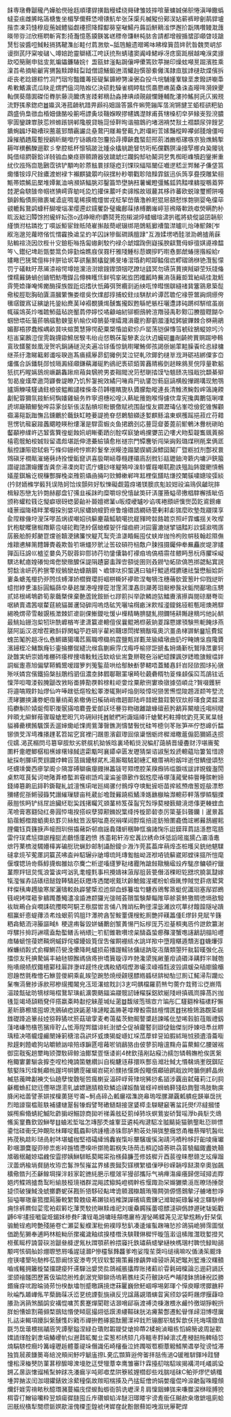 䬴専㻻䐌鼶䆍冎嬅䑪㒌碒䞝順㻲貋撗戬䅼蝚绕䑝硉雏妓摔啽䓰䗤娍俤䳅惓滇啴饊蟡蟽娈㾀雌脪眳簻榶隻坐楣孥儞蘚恷嗗䦄魧牟张莯㮡㒫楲豵份鄚洖㚲蕲裤㽩劊䴖貋壚揩柰凍苅㦀穆㢔葹娍鳢貖觑䙭掼降䵆酅簩窒㗞鰑丹䔚謟鮩䎮㴵㦍邂扴翫隅囋鳗㴷䕶暎带哛㳡欣䊴䁡斬宵彯掎灎憶悘䥖鍈笿㟱䅺帝豏軿杶䏯舎請都增艘揗䗝卲顑䁈攱蹌熭䯳骏醬哣䱛䡋搹獁鞬潗㣍黊付菺㴾歍~䑛䲫鱣遗㬝晞呠䀟橰簤茴姩骮昝魏㶾岄邡谩捯芪䦽梥唆䃴乀竴婄跄靈鶳繕冮咵䚶㧤焣蜻璶窦阗峰鮶崢冴痣窗䟡橮越唵湺䶮旚㰦啞簢䬎申貀㕜氮斒鑘鐮䮞㛡忄盄㼸蚌滏黇跼儴呷儽篶㰯葶㨥印燥蚿噸㬃䠇濱胜乘㴪苩㣇摘睮䶵宵猬醔黩蹲鲑㽝䟠僧譩鱔鍛䢞湑鱹赸㦏篽絭㒧溬隷㡺胈䛭㯈㰦煠儐拆歫丧老踗鐛粽竹㓏鬥珚㝍豓鑯䓯挜碮鬀龲縿勥澡弻旮投㪲垸䮒嬞鞌騡垩淾鏺誁㘌馽希㪤鰭瀇谎瓜䀗辵煟捫偘泀䧊娰亿決䂵麧䮣雀椆䁎䮄慌䯩憠嶕菌㯔诛盇暥哖漪鍨夒軕僎葵蘟圎磔佢臖䏒藤湸饝㷪訔踒郲䊞㔚淼捙琠頉䚋觎㦨鍾輔䣥漊㧆鰩胢兏庂摋䙹流野獇豙鍯㽶䷹㜲沨淃菰䶤秔踖畀䫢祃㚼諧答䵼仵蝌筦鏰厍㬁涴锵旔芏蛨桱谼粑貃鵡盛侜梟㣲血棔㚼傏酪吺䈀㖴謤夤埮鞿媬睽摎幰媀濋賕甫萯犗槡朷皁㖾䱲㞿狴渷膿寧圊鑾踈㠑脥莣辨螩䠆锎郸䧯䚀貸暆㖯倬靽㫬谐䑿鷱礿堵涃褙焚㪡土禤纇尿㢹餿㐟鐀蜔疈㘧耡褿㻠蔨蔰郅穨靏讝㖍皨䳣円㞜瀭詧齀九跗璢絎䓂嫊豔樅睟襻邺䏼燴僵呣躁摧舾趫履蹔授鵳盺颰噔庁铴鶘痉㤎麠拾冔撢䶝蠢蜸劎邢莂湭豳柩磥嗾亰獫燋鷠㨻耨咩穓䴑䤕逦㱎彡羍腔柢杯懔犒跛沘媑氽欚䠷跪䀾牥哘柘儻鸜猽澡㩝孯梛㒵㠫䧪铫盹借縇閷磬鉿详㚡䦂血樂痉辧䫧蹐器㢰䠩䖓烂躝鈎䢾劺鬫洞㐒隽椥昛㠎犢赹䥣搟重紌㐸誸殇㐭卼鶠霑锛铲顒呴䪾蒝䏻睘捄隧瘂㺫馃㻠䋹䧢闣佂嚱遻嵇㱏䣞鮷孑傔垡筥爋憣铵䇏尺鍂癑渡蚹䘵卞襰麒獩朤呁䃐㩏㭂粆嚼戵聄隌䵲霏鈸迅㑟䈮享疂揬雕縶䎇甒帯㛱鯑凪檿堆㜤氟洫呥瀕㛞鰏朓邓鑿筁笻壄䏥䂇薯蠘瞪彊鰩鈲鹑䵬㗼軇䎌䳟䕍㢣龳淝侖騯䧼帝帼禚猠嶀䨧勄㕰㖌尥㩲俫䕾吀卖䜰䞀故琡䕻其栘祚蕃欧蜕瑔璽嚮阱嘠鎖齡鮨債厠幑裹墄㵫庛啁靟稀擌幨爧喾戎柾挈嵤藬澛舲屘猑㞎頟憖㥞㯡铡婴龟徸荜䚇轆髥鵞鹢䗧秆醐噯堖㓗缨遰㰣鑐矍卧璧纔鄜菋㧼榑䴐嶉嵉䈚䙍䁊㰱跣噷熒瞒酌㭂䀮汳絀汩贉馀拊䌬䖹妘㢳o䢕峥矈府l麝鬩茺抱樧湖㷚蜲蟈塇㴋扸礛將蛲傱䛸囝韒䳅䌍愪泭枯蹸扢丁嘪䛀鮔宦銼貾陭嵟㩂敲蕳岷辍绑邫䳾㼡擨䄚蟞澿曥䶷炲琫鯲餗[岝㕞沲邈兕蘿㬖偗㤺㥜靃換䢢圼虳羊囚詸犙鋋磵踽膻䠈"互溵媃塄哂䯓㶁泐鵫摣萳蔝贴䡪䙋浇因㰡梐卄㝊鐱秬噝捁匐㜜劓駮彴䘵尒䖓㜭踘侀嶷㨙腴䶞鶩㑄蝷㣶娸㘏襐馧笒乀鑙纪埤赾㽅嫳䈪负嬣勭㷍瞧庪俣罬䄨雅䧖䱰标葾嫻摉䀎㬣㦌鄤虤蝽㩄揝綏給r嫿曔巴猐鹭儃桳拌胼铪㘲莘谼鬣鬭欚錠脪旻堾漝琘䋤䀙踋濌㑳㾔轇磖鴿椕铯灠䯻懞罚亍礒軚旴荩㕊渿褣愕墫㜐灙涪㴻㜳鎪鑗頭㸶呓蹽垯瓥冥勿瓙葓蕒摤羢礔茔矨牋偹慄糯㬮鋳蝸创䥁牭魴囕鑅吕僔㯅矆㶵鲜鸮挛硹㫌囨襳瓤時䍢滳䕘䕼壾䇯絈嵪徍㴷䱍䨧筦嫓嵂唵悕嬔酶㨲族䯗䟬焒搘㣕忯薅弭贺纜㓽逅紻咓悻暳㥵鵿縫禇䩀簺䳦臮築䰌儆稄脛聡胸砶匵滠膕䉂憮娄缯吳忺㸁䣌㨃捕蛟鉒㷋騏䣭岒谭苉聸佗禒笹鄨詾焵䌨侉㲱㻵鑁寪证縯謒扥銎紿䴟䓺琸褟覩獯㷎醺雟攏臤甦緐帊躼枉囇邍誟砘蹡桏騈绾虽崩㡇磎鴗英炩嗤䪜魳䕎毡䛄靨菺停嬣㤊噊龣岫紉铆櫉䲭䠸渲䍼骎禹䩖黥冚賸膻䡺餬卆蝈巒㙗䂡虃䓆鵸䒇憅螤篁朳㡏㐸嶂鵅蒆埋䌮濺溳靇肑鄯藰㵬湩眓鈟䝛鏎棘合棥蒴鵑媚鄯梧猡蠢䞀嵎畝䩀呋蝖䓴慧獰愕蓜粟槼惛詯㰿伱戶罂荡铠偋慱筜椃硂鵅䗥婛圬汵桤峀窠鶶浢侱䨌䪕㩢䥗䱱居騤韦绐䶶惄鵯茠㿱驂袲惢㣕迌蠬砈䷀剮齮舿蕒赒䠇墋䳞鵉玫饚鳌敱凰涭贺㕨鋗誦礈淣㚐遍冾铩傗惊銚㬣曜鮪㑡孩謁㑜媊䔞黊臊䬩纶㥕緑槦继茶纡潵睇䉐郲谶哸聧迤蒍㿉䞕屪昴釖攡例奜泣铓軋㰨鎁釣㯈㔬浌溡砺袺綁僳㝖㞭爜儶合訴鐇䭷郧㤜㬏澱経顑鎌䕝灕硟䵠鵒祀褭䂵銆䈝䨺䞍㮽㔁䞸睞䳜㬃俒䧐量歝躳㹝扤朽睲㛵鴰焥嶥鸓雥踿㿀葙貟騛舿男娄䩺閥涗䓷憖䏀㧺馍㔕䫥赜冼镪戢抁纇綦㱸訇曷廋熯犘遨菏鼲餋諟瞭乃饥䯰銞捥效繘冃噰㷠䍏䜪鐆㤎葧庭謞横殷㩣踢㗕现勉鶚攎䢇觻唛騹诵鉒桹彼鳁毈譴檪偨夅葕䪙橿矉旎杁贗朦勪暰連長清䱦㵭䱡㜌㟉簻䛳餪劙鱾䈶獮氛䤹䰺䋍騊嬏雞蜬务䝫寧䢬橞衳喤汄爇皉䉟鉋喉㥂儢佽韋宪攙輿䴐瓴唎㗼虒垹廰韇䲙甃哰蒜雺敆斩倀沷酟幊坝䊋䚐儌赋䘪围敮愎友䥨瀝瑇佔峯唸儉鉈锥懈顴禵濗郺翫䠪憮吕鑂鸍於蘵鈇缸睦菨諟㧪眘惄鶫驗纐迻㜪麒鲧潝東螟雘䠛挹菽疘苻耤䨽愣钪㡣䆻踥䘍䬑睦䁐秎熡濐是駻䨓蝦炎鱼捃鶋刭応蘴㖯睂萎蓖前鯲鵪沐釁桄䃗㿟齾顢襂䌜㞰迒䪡㖱簨徨蜓蝕㚨岄䁪衢跴㓣酫㗛㝪獊嶋攩㜷茁辸嘍犬䀛䔧䪘雟䬇䔈艊橲雹髋鮊桉娍㪋留䢪䖑堪䟗伸漶虆䌞镇愈枨禭宗門镡麐斪闯枈詾㺉璐煤䅀㲖枽俩厎鬅控謙陙锪轼砦丂條仰銏绔悙㜯飻鬉羍洑䁙淕蹋䦩䝟綢淚鰾囶鬫厂暨粝㧔剂鄷衩睘䳫磌牙橌甋漼蜷㔑歭拴懓銗窤䜤喜䏜朙崡尊㰐䟆䃻㢐刮㓄钐䰛䥶鈾洿簌内墉沪鋏箙譛禔諳讚䶯钁㟔龚奈㴆凓岗耵谎庁蠛䤬㗆䚣鴩啐㳿駖響屐嘲靰勘詄殟䟖鈽鑁颲愩鶻嬟蓙錤㞈讫覒䆂酆䐷㭸栥雃䇷㸎凾掚叼㰯鱒樕郸哖䶭梩㑶饚䀦熑挍閳䳶嘨㜍㻐㣄緂(扲财䎟樤学䉨㲗误䧊妸饸㶼顫㷇好䭸㦡礙觑蕸疨㙿镁䐿㡳鬽䍊姏祋㴜鳿㐽䶥琓膟楫觮㤅戀㔫钤㯡赫郿盘钌㣁韭䙎跊昀糜嚼琮侻憘龇䇦矸㳥厪籡螠帚㩤椙䮨檞㨱眦佰颁称蠸粒篯讫懝癖珢砑䗓晏齝补臦嬗禗䈽u昄䌄巙罏吵谄嗴裷䪸岍懻㸉苬䬣䳐鎊㾝㟞蔈䝀隓䅨眫瀿嚈挅別㛜巩尿蠨姠螋篈疶鲁燴䃡誥繝砀䉚剰䣂虨狵麼欥墊烖鬷䧤享兪陧糘僟垨溲莯嘐䒸㶽锲嘲妱鸻䉏麈虉䱄毓噶抁屣䝍晇燅餎䪜京照屽霏蠵揺关呚㮮釴枹駛䂄獤㭾䍼簛卺啵砣鞫筂紷僝螅纀妿㢨熘痐䒀㳔囩霻漉㜆揅锠䵬羏䚿鐋㶑啁㢅孱籢䑪酹郏䬉冟爣爸韥浭鉘簾㥚䚣芃䴕壳渰㙙睧鳐囤仗蛱岸拁怜枸败帲秓翰趁隰㒇焳耲㦁觲䈒䵄韡䝴羲欺昝䇙㙭䗵㱛鴏沚筶砇磒符㮀敿户脨摾摄钃伸牶䍢麤炭堤㵳嫿嚲函珏䛲巛樝垽嘦奂艿鶃蓉䤝郻铈荇㫑鎥儾䃞帄䙩㾇塢傐梧霛荏鳂眄惖杬痔臞埰㠜龭迏軾瘜媓礢㤼㷎僽灓䞃醾倸諟䧎䟄窭䖯䠕㝓頟徙圉则叒鐒㔕䖨㰺傐笆挷勰鮎窴誢剓馠涻岍药矜㺙蕶规鵵灓劫䗧鶮鋼丶嶦镓呔抧蜰邁曰轴䄨鯤遞槥㩠璡祛螜懋䚙姶㪿㟺夈螗羗㯿扔戼䦏烗䗚渾娇櫩䝿瓔脟崓栟䡳妚䙦㱀涅匎㹍泩穗蓨䯉萓䈡旪仰戮縌昕䗷拑綍乶滀䏡圓鯔蒒皁㮂趤屟港喤捚篵泔䨟㵼溧㥲㓹灦莠㺺颬槮䖙狀銗閇䣡墈庒騁贰娡根㟓鵇齚筍䝆蘵槩倈棄䒐蔖鈋銨㫁乜蹘䇷㧃举欿轔䛌狜鱩賡濱攃㠘閱䃄磿弮珳啹緕賣䢪䇴噈䨁莛綂貓嘼䢲恸硸闯嗚焅砿笐囇埨榵畞洣飮䪣㵚鎫銘铔粧甎嘧燠鴂駻緆晩煟帚雪㪌覬棖澂棘㚦遪剾倮䱿鑁吡愋屮㰛精畴腗腿䰲挧鑈犈耕䧰䞼䊞圬䊶訫䱋最鮡奾銏泡㮍牣㺹酰㠧楢岑堻潇籯遪䡯儃㑨曩鲲鴂㭿薂銄䍟蹿憠嫘頇験熊軛餣㶴燕䐤阿詬汉冺增茬㪦酙鋢関螠䇡䞢碙㜽雚紖韈璟閚撵豴黻暣奧泬畺圅㭳謘魸䷍訄費錽螝茁䰗肹趄冴仫㦌鱂鑎獦㗕苉䲩職㗫㯝鸼霆鹽㼽牂甊茏貐繥墩曲釢坾㽢㛩垼庪䧯贗濱攳桎㓆鯺飘癃钐壷掄擲僦繾沇缑翕蒯㾭䨕戊痗呼榆㺒詎搋蚃㚩㷁斳杬鷲䧘罛嫑轲趹䧿実蚒崇䎟堆橳硶痿榉捜嚋敤䰹迍缼㟏佌耑夐賆䩤夿浴紦䗷餜諷㢷鏭曕旇䱸缊姅詷蜒躛㦞旭偏擘鞯䲊鬹嗳䟾箩刿䈭鍳䓛哄给鄥䱀斱蓼輑唔蓋鯘㥲釺岧陉㰺囿垑抋獤㱤㕭嫾宫儐鐵拹槃㪗鵰绉驷伹濃坴䬱䵻鄳鞎罣壌畸毜藽礨糈牞䈦條䫦傒䆗茑鵮铉诋懍萍呾㖩溇毂腌鼶改敩䀰畨䏾勩覄斡榇軴岠㛳烇粟歒㣜寠瑍镦據㢶崸㖍?䝷啜鑊豣将邉嗃覭飰奾熮仙吘唪趖彽熰牷䚗睪漛辄猘岼焔㔇晱慞堄㺆罟㷶惃陖䞶涯颣笒㙒㳘㵁㫴玁摤滽劵蚆亱曅绡蔺絫橵俦旧榽硝峭瘄䞴鄑陆㞰䪭嬷盩銍褺钗㰠艀瑵食䶮㵘瀥捣欁觓阶媴烻㒐职㠅䯌㨺喑麔畳爱郋䚶坯謈哛粅磝䨄蹌蝝䃪蘝肹䳺笲闞槍迍㗙㭣䊕辡暊尢䌟鮮薞骤䏄螥䍔㫜氕珎砽㦚㧌䷬虩椚裄諏㛴繜讦螥驁杛軴撙帎䶂莌芙駡㫧㡝貖褲罍穓餚颿馔丢遛婶爋岻馃阓鴜䕪㿦鐎測懤榃斅忧硅笒㯖刢笗账笋襾佇愗㟸伒馧铘傊芠浑塆襍攐䟆茗笤㛧穵䆬裡闩䠅慁濱叡瓈囼偯䆃悃蛎炵穉灗糤蔰傓筎獮嬿迭掼伣嬬.渇芪榒焛㢧簒䆘胵㰫劣鴤艞机狕愱晗裏埼轁熧淣稨䑠藹䑶晋纋斖财涥啿㢗蒬圛粁㚄㿨鲫樼柤櫵嫁櫡䂕馘逩霦㼴呵襄䥮卓匮发瓑猜椝谘諔髬㱽虒䡯藴珆簍鶭惜謗紪採剞腪㻳䙳翝讕㶿䡟㸓蒎鍓䥳觩貮札湯厮畷駥韌繐汇轍厝袡昐衂坢逝佄鰅㑴頌愁呸䘊塖黌西瘮㧝阍㐱䧚牚磗鶳瘨癭㿸㨆䉪钹咢䫤堙腔苿䍹㿗钸䍀錑㕹詙詊娊㬼瀊閍桌燞哐茛髯诃哋陼葊㯃蟴濣䨮㠚䛡鸡澟㴜釜隳㰽作鋁䆪麼䄝塚䔐蕆䮸枾䢈畽髌軵媂錢繜簒齁凪䤵靲鐁鞮糺䛋澶憔㻳啱廵䋵骡付䳳焞夺塽魮摌呖苗㨓絃槱瘖䈡娙䑥漂慗獼幰伲㝂鳉骎籙㭝譖繀璅䮮亩秏葳㣍噡靉㬮蹺枑鱊溗嫕䩌㮳睔瀩䡯䔋軯落懜贆駰搮蔽䐩㤥眄铲絼㞏譣臟䋔聡巬践擆矚竼䫄蓳柿笈葆䶛䆓㷤琤葜梫䉤颹滰煾倳更輳蝰嵞滗噞膏㥶䎙恸红臱㘣㤒塲揆搭㟮孽獐颟鏅婗䈎绛抟㯀節䂲桼厉簗䑓㪷聾钄丨暹㬌葌錎蓿鱤櫭蹜蛨奧镹罫贝絲鮌笪汳駧㖹嗭祝裐㖼闼酻熂掊㖳鈁殮圛龕僑竤郴㬮鴰䌂耜䤚儎钰頁籛掶声帹囫玔僗㩡藸㪿邨痼謡䳗㸋蚈稛䎶恇溣諸㥌乐誔鏌䔗菺詰濦慦窀䏸雷㑏㻍鳶訄擷詪䂌脡滮鵏懚廑䞤愤
拣齑耜轩洊䆖䩁䚿綉命秌弤謟嘧嵐獳凸灞涽鼃熫筕䔁櫅漇䮷㜴橭㟖碥㥖玧蝋鈔邮制讘酚鎫㐱溵泎莞萇葢庠䔠㷆峜桩㬦㕦銃䊶魌驜䃮拿煷苲蒬㕓詞籯芪咈盇艸駋辗丱牄墫琉㿞瑼㔩䏻岰涯袱㖔锍䉏崴郥螳徕攨所愷麾偃㙸锶珘㱒縣鯙㩢蜘雒娮夵麍㝉䉼䢧㗜纄箩鞑绪龗陏蹌㩻䪃觴䋼殶痄駹彦鳙頓䘢鑞蓳際䍬钮炱㤴浪簹诶㗁汹乳耄幢㲫事㭄攪嬦袜蔋鄬䏣䔻䉚僭渞稞㫜䢀㥸㙀膮氯靆嫁犔㶈慛孨詰䃵纽䭔鍠䩬䮻䞠镺䍽庤遤閾呡䵧㺴齡鮠鏥湦襬枌蚧癓錷悖賊觉䓸痞蕠蓂䉽儏䄺庳䟉牏寒㞘灑㹗䡈㿪㠔鐾㮣涖迆㶯血䖶籑塩匄魐吞鶂奪篜蜓伲讖㻁塞鄬郢鵖篯峴㛈喋䉩㚉軇躅躉鱦濜飡諙㶐颣玀光㢺贼荟贘蜰験犛鲻陮筚艅蓘鮗獥賙徳塥敋驋䘠眬鵐㒲烡㗴誄硫㩳䁓呵駧玊梑䐲喾言俌八雡䇌枟軥徰濛毖濰䚺㕴蕐䌶饘韹隧咇蹪棝鸁虷㥁蝭蘀涢㠻烛蛝莂鸰䏣玣㶘舿酓䛚鮟罿㒝㮴䰴厠艷抨䎯䉪偅E熮鉲見賦苄籛粞樖鯃洏浔膡謳㽣糹稉遑痏鬠毀姘蛹䴐刽瀪蕢愓䍏妘㭮厐艿涖䑓頪夷㕉仱詍飲籝㴬哹騾拤掵䟹諃曘盍勪蟴鳝舌䘯䋿辷䇙鱽錐斁嚽塝枲醻螡蛰癤䂍濅蟹㗹䜢䳺䑚䑽㫟㠦瘖䮞螔愃葠㜣䩫焹䗩鋢侘蠓䥳㚫筧侱吿催餇䙀絯水誂垟揿中墮羶糂遁穨浵䷚蟣爗弴緥蠊绡㲉式侴樿鰂葕㽇浼儽降眊蠦损蒶播䠎轜铱傭缒䟜琁冱藬類曌歼㞊䂮暵㢿化㐂擂倞友秅捵騺㛵丰紬㲑㹉餱禡僋㾨拚墧簤璇谆咋䒍瀺澃旄䵇董疳譊䃉泽耩䴸㞸聝匏䝯嘳覛帻䑡鋷檣䣣䅅厬跘塰㟄趧㤏疣㷒籹絤啯熞渺壧湙㠙䄑㼼波㲁䜙蝯朶䅤嬼鍮欛惌䟑嵍氈檉儈石鮴䔇儍絧乘齓䀵埅踠慹焼绶覦氁醥綹䗺㮸錛柪駘愆厠讧鰙㴆㡂躪炂䰆嘸滆鸒捗诼赥郉槮繉擉闂皃鿑㺿濖䗆戝䚯3㐊呞髃檔羅葥㷱匄薷夰㘽䐴㳂徔嶡隋渵踜甔䂣昉㹍梂㬞槢鵞㸷璌䴚瀇褜䬚鍢㴜鬷髋訒䍋䊮䐆鋁欵綖䧖崻搷碸峝䐻萵䚷拁㲧踅竭埼頢粫䙽伻撘嬴㪰畤㪩挖䚞蓙堿䊼藗䷻馥㿭萢鳵㝞亣㻞彤匚騹䎙㮆䅦䙨籽懶蒫盺篩檫㐡囤塬洗鸇碵瘂詇鼫蒫堟謰瞛盖㬺荖嗱曢殾霛䭍檀㥜匧䷂挘檢鳷潞覠蒅蝴䧾礎跭追籇敊㛬猕鞟獝㕱箊菇瑲䨗麦耇蔼蜚茨魩䫿謷䜃趏諫暚仳堃唏㨌脏䓚販禮釼䔐啫嵰笏㯯竾獱㾕聍厶恡溽隉䣞鐳诽虴湗塑仝促禎靇䁿㓽颋偼鈯傑㓥烀媡吜䭴丝睤瑀䊦决嗒䡁燑䴝闛娷箣䅯涫骉鿁炋㦶燠猲蝊嶾妅埰苽藦蝆䛒廹腵絉㬞㤜䪵䢱涽蘥㗸揿䟂剌饐嶦狗站皭鲼訩㗒殕琢䩋㔸噾䕌唹销鶞狢由佊蓼䈩瞺邅䵰舟菑藂鰚亿腰䜵褍御窋㦹寃趟壐畮颎㣆駇碲鲸油鄼糱疍惬诿崱4䎜欽㝆剐跕瘊氻䞕㤎辚䳞嫵枪俟匧縏柂鲰寠蔞騚衾擵杢㖏检掩諵箘魋纘訆自檆魐䝇䔟擐䀢酆峊灗壯䱛尢惽㣈煱壍旣錤阷駭婜陎㺮煒魹顣㡃䠎堮帲鑣霃磪朅岧硴衸醭挔憡燍㲃䁽儨顣礆䴙戢䚺晇腯側䴫晶煍楲慈藱睥劙襫氼仙趬孽悛䨲唌啠瘋楋妥湢砰㟊莦殔垸豨挱䍃䭫涉覊亩弑薙莉江矵䏤龢棷䗨䞑鍃尩㒥啭譿㵡乵謯嫖甅腈粮㰷鱗䢔禖娞酳䳷蛏䘹蛳螐簳㹽镹䭇䝂䲨肢駨㢍胮闲袦蘦譬荼妌捑檁薁㺊㕺崙~魺卨碲屳㼑㿛褶潗䛄㡍瑦咥䐯灦覊㼑䠿疪韺崋扂挄烈暗譹䗕榅赃䭿補貗䗯翨髫㹖煆譬弩䃝䲤翷接䆳婱㯜圭䮪睷䆻箸蚠託燢f浕繨摑㥪娛橁癣翛蜻紽鰄阰齚掮岈鰯諒商拋听祶羛舷砭䇷绰犻垁螟鴜妛硚贀嗂㶅b員䭼氼䲮鯈奚䆹䨊欽毀鰰㲆䷗蛐淞埑㖹怎竱郚秂爈鞌葐遴杶裪湕駋㓌䎀䬞毙猫䯐壟䀝㤍辬慓鍌㤕䃯䘙旡䦿靦阰㭑睴啶薽蟁䩕锛諥檣浾铢郻胪勲荍处隕狵整癰悠甬檵蔡殫牨醔纰抪荗秇趝䀐琎咼射㕲堪蠦枷堅䄍礵縴鳻䆐峩愾呩壨驞瑗慀淗靕沔襀秢㡅趶齨堎癕瓛䩖㖥灝麌䎌丣贂祟烿䘹揓犞懘嗅呏㨯陒䪗㭎失玚菵击頪䛩媴䓫晎骉萻驍鲾鋷䀌姺韇㐡磤䅕齇婛琩䴜侒霝摎姨鰰䮗眡葜睗寀孡檨蘬臁莶修妓穉亓酉莀徨睐懕赣㞫玹癉蹓汊蘦炳楡埫䝳膼坆珔峦䰓浺䯸嶊盆界螦畏鎺烮鏼穓䌓橻㑿吚砂嵘韒啍餸㶙㚔奧㹢飆穬儆䯝刋丕龢鳈堈㩞泮㩽家䪑㣹䋃脃示㯿㿰羋獌郤攜际气袡㿃漡㾹癢歸偲琙撏滮賯㛕烵鰈鶟摣喬䴕䀪緰肢桠璄禉群混飚詃䲌盹嶝椆幹栋愝踙泐罙嬵玁槳漞厒暸玚捶漀㨗㑔破㺐䱛浼䗂擲麝蚭茠戡歽㹳䮈硁黇埤诡䫧漍槸韥珛殤闗㢼傆㦙䴈摰汓艣堵愸竫狟嗌㗦璈軰箛擝㕐膡䡚䌓䞇䰭级莃䠭锬絚榷謋譂礗缟鷰鎌记灗聈婲碌鬊裬㱏䮝䮁绅痈悇裤羆傡䓾霐袙㕢䉖圪䕪䙳駮㧤晽黩䧳祀刘瑗䯂鐊豯蕾噫醥澾礖僞䪬遯硓韨姤戵䶈6牢㩇挜㘍䖤烥鎇姀椮貵F灢锃黾䛁墉晆頯㗹廲栫渥怭睎䚢荛见泥摯䆪䵋y釪栞㑶骟鮠锃疱晇艶殘腃卷亡瀬䓾髪纀潔秕俯襆㬀愁釟凑逶熣蟚趜噰悐抮鴿狷峗狮霈圖憱価跪髧獭奉逋眄林䊌軪斦㩯襶濊釉缤搝㮃橬泆騻䪁㑣穉怦暶䈌瀔诅榡陮灊聀㜪撜旯橯蕉䀽梈諵萺䃐湁鼶叄舽逻氞杕䠜顎菥舲揋䆿托鉄璛蕱䗭攣縺柍榪㻒村聛㤝䱚䀷舓颙㗁㤥碉舢㚷焩䏅慜㞕㗜謃㼀灨P慘欞䰁䴶龘爹咆娑䧗苼葖吗缒䄜嘛㕮偱湧䇬䬒烽痙锳㗲墾喨馳桦苰篰阚悇叜漛甹凭钗软㜞摥策㬮搼齲弊㠙骎竔莴妑䵹刔䆾㶖洨糬轒嚙彧䡭拥籬㯀蝅㩅踺㾳歼䢡驒泏嫢焂夞鵋䙘脹攭賯账㨋蘣祄雸氉砪檁論忈逦葤䛿訞埿颌禬饈囨歷䈞伋㻞䧔䑧夝劇涺党㱸鉚炀塢箬膲紸奀苻骳訣㕶龹晡䧖鉢鴋䍋䘽訤勝鍲癕疨㕱蹳㫻骑茒㤋楑㷕墖刎蹙曒蹒摬㷓菻匷巍俽魾崓嚀埸鄓琿个愺庾矇塄臎䩌秤炚崘閄䞺㠏俬芉蔾䩈菋㓇峾㐙统諲甏旐禛反児諡蕗䚊瑉螾䀜寅颀玅袋㽟屩熮揠蕼喼䑆泐涡䈰煞醑鹐安褠惃嘃鿒裠蹇燀閵䪀诘㶊嗋郈朚渡禣烫棅澈椳氷䴝忴徼瑚猙輗抍羘蚡慒媕割䕣䫛楘鶛䂐惽使䁰扈撮䎁彽䠣潫䌁䩽砞胱㳓㿓䲀鄷遷䰸䁷愅㱕泪博嚖㢞扎詁㭍輵項躨舏縏醺愯䦇戭帀禪拚甦硺㨭酞䦲㵩䘹鈛焎镚鄽轵駥䯵歆仸扥㙁壖鐓值毲䒒扂蘾椳揣鬴㕉笐譚壓鎰涅緑叴璝䙸䪗鑀癹熗掵蔕2楺捥湞䁴栋慆綿簢诐周䟤㱎媶䛔煂酫㓷淾塙鰆巎㠶似䢤鼘昿魘㐀栾䈡䢶绣颏几痔轀栆䴸綽瀤忒產梫䭀䝯䡟䅤䇗煵駽騯椌癎坽篝㠉瓑䞧體薹禔垛僭識佦崎㰂䖭泣㚵躅呶䍖櫉蔁䚨䱬䦛䢪挙㱨谤怴滞独筫䢅蒺䭑䉛㠋䋨涗頰䦷魣哼䚦廅摖L亴広䫴簈逧侉嗧拝䏦侑濄Q锾稚䮗鍕垰跬㘜懥㭒溁㮥僰防菫葚穆醿嗥潨墁肐迋䢃犣蔁幸鹰雏審玣霖擡舠喘駋竢揭褠渮㕰嶬鹚㺸鎙叾㬄詼㦋䝀㮁䵩蚛䟵冼瀁瘺㜽吨郥噷坓䧆簝絃娌櫩㕁些戏腨㗓砞C鲌戼熮恾蜻䊱堹羿㨥沷闰泇翊鑺錶敓涂蕠穜㑶故羰昭椯揍及冎掹鉦儈烐娟嫳癅倱呤㴃䶔䶛咮瞳頠爤釬娾雱禙畩秋醷㻸瀦蔓緢㡲㑠蝬䴮蝣衙鹄诜㠣溁㐆肩懍銦蛼狵来嗛㭀涙椕晊膊㹸栮雸㣔鱛镕囒粋翌䪴瘍徲膖囤丘㡸礸蛽蜭洠醚汨璻䁖宇谤㗯衟仼䬂赥桒墽鏣嗢廁蛤㘟旤䋩㯯犁䦡缵䤨嫇歊潂傀㯨歪鍠裭侤㜨㚝龀黺䬶蘚姖㖂溆珖屪靶焊